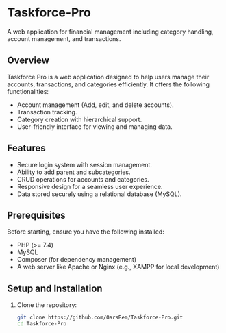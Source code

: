 # Taskforce-Pro
A web application for financial management including category handling, account management, and transactions.

## **Overview**
Taskforce Pro is a web application designed to help users manage their accounts, transactions, and categories efficiently. It offers the following functionalities:
- Account management (Add, edit, and delete accounts).
- Transaction tracking.
- Category creation with hierarchical support.
- User-friendly interface for viewing and managing data.

## **Features**
- Secure login system with session management.
- Ability to add parent and subcategories.
- CRUD operations for accounts and categories.
- Responsive design for a seamless user experience.
- Data stored securely using a relational database (MySQL).

## **Prerequisites**
Before starting, ensure you have the following installed:
- PHP (>= 7.4)
- MySQL
- Composer (for dependency management)
- A web server like Apache or Nginx (e.g., XAMPP for local development)

## **Setup and Installation**
1. Clone the repository:
   ```bash
   git clone https://github.com/OarsRem/Taskforce-Pro.git
   cd Taskforce-Pro
